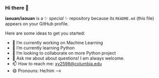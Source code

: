 ### Hi there 👋


**iaouan/iaouan** is a ✨ _special_ ✨ repository because its `README.md` (this file) appears on your GitHub profile.

Here are some ideas to get you started:

- 🔭 I’m currently working on Machine Learning
- 🌱 I’m currently learning Python
- 👯 I’m looking to collaborate on more Python project
- 💬 Ask me about about questions! I am always welcome.
- 📫 How to reach me: xy2598@columbia.edu
- 😄 Pronouns: He/him
-->
